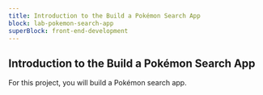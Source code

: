 ```yaml
---
title: Introduction to the Build a Pokémon Search App
block: lab-pokemon-search-app
superBlock: front-end-development
---
```


## Introduction to the Build a Pokémon Search App

For this project, you will build a Pokémon search app.
